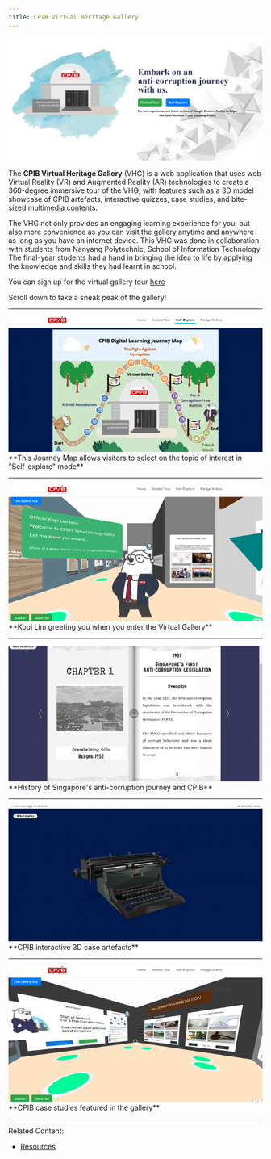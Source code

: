 ```yaml
---
title: CPIB Virtual Heritage Gallery
---
```


<img src="/images/resource_vhghomepage.png" alt="CPIB Virtual Heritage Gallery">

The **CPIB Virtual Heritage Gallery** (VHG) is a web application that uses web Virtual Reality (VR) and Augmented Reality (AR) technologies to create a 360-degree immersive tour of the VHG, with features such as a 3D model showcase of CPIB artefacts, interactive quizzes, case studies, and bite-sized multimedia contents.

The VHG not only provides an engaging learning experience for you, but also more convenience as you can visit the gallery anytime and anywhere as long as you have an internet device. This VHG was done in collaboration with students from Nanyang Polytechnic, School of Information Technology. The final-year students had a hand in bringing the idea to life by applying the knowledge and skills they had learnt in school.

You can sign up for the virtual gallery tour [here](/e-services/e-booking-for-learning-journey) 

Scroll down to take a sneak peak of the gallery!

<hr color="#f0f4f6" size="1" width="100%">

<img src="/images/resource_vhg-1-journey-map.png" alt="CPIB Virtual Heritage Gallery">
**This Journey Map allows visitors to select on the topic of interest in "Self-explore" mode**

<hr color="#f0f4f6" size="1" width="100%">

<img src="/images/resource_vhg-2-kopi.png" alt="CPIB VHG QR Code">
**Kopi Lim greeting you when you enter the Virtual Gallery**

<hr color="#f0f4f6" size="1" width="100%">

<img src="/images/resource_vhg-3-heritage.png" alt="CPIB VHG QR Code">
**History of Singapore's anti-corruption journey and CPIB**

<hr color="#f0f4f6" size="1" width="100%">

<img src="/images/resource_vhg-4-3d-artefacts.png" alt="CPIB VHG QR Code">
**CPIB interactive 3D case artefacts**

<hr color="#f0f4f6" size="1" width="100%">

<img src="/images/resource_vhg-5-gallery.png" alt="CPIB VHG QR Code">
**CPIB case studies featured in the gallery**

<hr color="#f0f4f6" size="1" width="100%">

Related Content:

* [Resources](/about-corruption/prevention-and-education/resources/)
